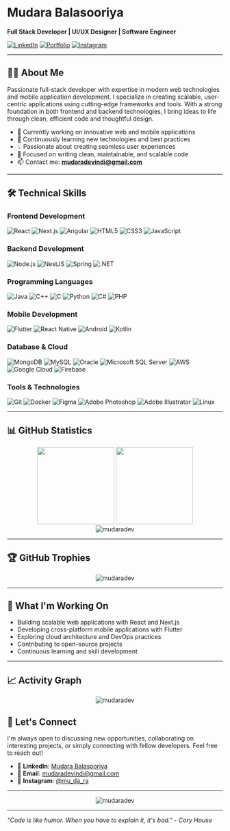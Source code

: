 # Mudara Balasooriya

**Full Stack Developer | UI/UX Designer | Software Engineer**

[![LinkedIn](https://img.shields.io/badge/LinkedIn-0077B5?style=for-the-badge&logo=linkedin&logoColor=white)](https://linkedin.com/in/mudara-balasooriya)
[![Portfolio](https://img.shields.io/badge/Portfolio-FF5722?style=for-the-badge&logo=todoist&logoColor=white)](mailto:mudaradevindi@gmail.com)
[![Instagram](https://img.shields.io/badge/Instagram-E4405F?style=for-the-badge&logo=instagram&logoColor=white)](https://instagram.com/mu_da_ra)

---

## 👨‍💻 About Me

Passionate full-stack developer with expertise in modern web technologies and mobile application development. I specialize in creating scalable, user-centric applications using cutting-edge frameworks and tools. With a strong foundation in both frontend and backend technologies, I bring ideas to life through clean, efficient code and thoughtful design.

- 🔭 Currently working on innovative web and mobile applications
- 🌱 Continuously learning new technologies and best practices
- 💡 Passionate about creating seamless user experiences
- 🎯 Focused on writing clean, maintainable, and scalable code
- 📫 Contact me: **mudaradevindi@gmail.com**

---

## 🛠️ Technical Skills

### Frontend Development
![React](https://img.shields.io/badge/React-20232A?style=for-the-badge&logo=react&logoColor=61DAFB)
![Next.js](https://img.shields.io/badge/Next.js-000000?style=for-the-badge&logo=next.js&logoColor=white)
![Angular](https://img.shields.io/badge/Angular-DD0031?style=for-the-badge&logo=angular&logoColor=white)
![HTML5](https://img.shields.io/badge/HTML5-E34F26?style=for-the-badge&logo=html5&logoColor=white)
![CSS3](https://img.shields.io/badge/CSS3-1572B6?style=for-the-badge&logo=css3&logoColor=white)
![JavaScript](https://img.shields.io/badge/JavaScript-323330?style=for-the-badge&logo=javascript&logoColor=F7DF1E)

### Backend Development
![Node.js](https://img.shields.io/badge/Node.js-43853D?style=for-the-badge&logo=node.js&logoColor=white)
![NestJS](https://img.shields.io/badge/NestJS-E0234E?style=for-the-badge&logo=nestjs&logoColor=white)
![Spring](https://img.shields.io/badge/Spring-6DB33F?style=for-the-badge&logo=spring&logoColor=white)
![.NET](https://img.shields.io/badge/.NET-5C2D91?style=for-the-badge&logo=.net&logoColor=white)

### Programming Languages
![Java](https://img.shields.io/badge/Java-ED8B00?style=for-the-badge&logo=java&logoColor=white)
![C++](https://img.shields.io/badge/C%2B%2B-00599C?style=for-the-badge&logo=c%2B%2B&logoColor=white)
![C](https://img.shields.io/badge/C-00599C?style=for-the-badge&logo=c&logoColor=white)
![Python](https://img.shields.io/badge/Python-3776AB?style=for-the-badge&logo=python&logoColor=white)
![C#](https://img.shields.io/badge/C%23-239120?style=for-the-badge&logo=c-sharp&logoColor=white)
![PHP](https://img.shields.io/badge/PHP-777BB4?style=for-the-badge&logo=php&logoColor=white)

### Mobile Development
![Flutter](https://img.shields.io/badge/Flutter-02569B?style=for-the-badge&logo=flutter&logoColor=white)
![React Native](https://img.shields.io/badge/React_Native-20232A?style=for-the-badge&logo=react&logoColor=61DAFB)
![Android](https://img.shields.io/badge/Android-3DDC84?style=for-the-badge&logo=android&logoColor=white)
![Kotlin](https://img.shields.io/badge/Kotlin-0095D5?style=for-the-badge&logo=kotlin&logoColor=white)

### Database & Cloud
![MongoDB](https://img.shields.io/badge/MongoDB-4EA94B?style=for-the-badge&logo=mongodb&logoColor=white)
![MySQL](https://img.shields.io/badge/MySQL-00000F?style=for-the-badge&logo=mysql&logoColor=white)
![Oracle](https://img.shields.io/badge/Oracle-F80000?style=for-the-badge&logo=oracle&logoColor=white)
![Microsoft SQL Server](https://img.shields.io/badge/Microsoft%20SQL%20Server-CC2927?style=for-the-badge&logo=microsoft%20sql%20server&logoColor=white)
![AWS](https://img.shields.io/badge/AWS-232F3E?style=for-the-badge&logo=amazon-aws&logoColor=white)
![Google Cloud](https://img.shields.io/badge/Google%20Cloud-4285F4?style=for-the-badge&logo=google-cloud&logoColor=white)
![Firebase](https://img.shields.io/badge/Firebase-039BE5?style=for-the-badge&logo=Firebase&logoColor=white)

### Tools & Technologies
![Git](https://img.shields.io/badge/Git-F05032?style=for-the-badge&logo=git&logoColor=white)
![Docker](https://img.shields.io/badge/Docker-2496ED?style=for-the-badge&logo=docker&logoColor=white)
![Figma](https://img.shields.io/badge/Figma-F24E1E?style=for-the-badge&logo=figma&logoColor=white)
![Adobe Photoshop](https://img.shields.io/badge/Adobe%20Photoshop-31A8FF?style=for-the-badge&logo=Adobe%20Photoshop&logoColor=black)
![Adobe Illustrator](https://img.shields.io/badge/Adobe%20Illustrator-FF9A00?style=for-the-badge&logo=adobe%20illustrator&logoColor=white)
![Linux](https://img.shields.io/badge/Linux-FCC624?style=for-the-badge&logo=linux&logoColor=black)

---


## 📊 GitHub Statistics

<div align="center">
  <img height="180em" src="https://github-readme-stats.vercel.app/api?username=mudaradev&show_icons=true&theme=tokyonight&include_all_commits=true&count_private=true"/>
  <img height="180em" src="https://github-readme-stats.vercel.app/api/top-langs/?username=mudaradev&layout=compact&langs_count=7&theme=tokyonight"/>
</div>

<div align="center">
  <img src="https://github-readme-streak-stats.herokuapp.com/?user=mudaradev&theme=tokyonight" alt="mudaradev" />
</div>

---

## 🏆 GitHub Trophies

<div align="center">
  <img src="https://github-profile-trophy.vercel.app/?username=mudaradev&theme=onedark&no-frame=true&column=6&margin-w=15&margin-h=15" alt="mudaradev" />
</div>

---

## 🎯 What I'm Working On

- Building scalable web applications with React and Next.js
- Developing cross-platform mobile applications with Flutter
- Exploring cloud architecture and DevOps practices
- Contributing to open-source projects
- Continuous learning and skill development

---


## 📈 Activity Graph

<div align="center">
  <img src="https://github-readme-activity-graph.vercel.app/graph?username=mudaradev&theme=dracula&hide_border=true" alt="mudaradev" />
</div>


## 🤝 Let's Connect

I'm always open to discussing new opportunities, collaborating on interesting projects, or simply connecting with fellow developers. Feel free to reach out!

- 💼 **LinkedIn**: [Mudara Balasooriya](https://linkedin.com/in/mudara-balasooriya)
- 📧 **Email**: mudaradevindi@gmail.com
- 📱 **Instagram**: [@mu_da_ra](https://instagram.com/mu_da_ra)

---

<div align="center">
  <img src="https://komarev.com/ghpvc/?username=mudaradev&label=Profile%20views&color=0e75b6&style=flat" alt="mudaradev" />
</div>

---

*"Code is like humor. When you have to explain it, it's bad." - Cory House*
